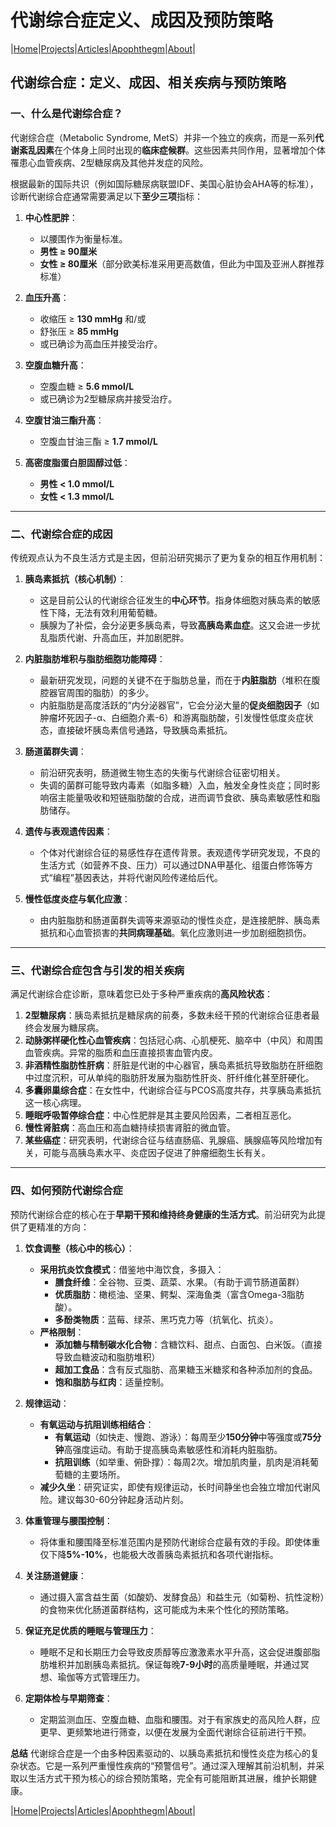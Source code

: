 # 代谢综合症定义、成因及预防策略

|[Home](/README.md)|[Projects](/projects.md)|[Articles](/articles.md)|[Apophthegm](/apophthegm.md)|[About](/about.md)|

## **代谢综合症：定义、成因、相关疾病与预防策略**

### **一、什么是代谢综合症？**

代谢综合症（Metabolic Syndrome, MetS）并非一个独立的疾病，而是一系列**代谢紊乱因素**在个体身上同时出现的**临床症候群**。这些因素共同作用，显著增加个体罹患心血管疾病、2型糖尿病及其他并发症的风险。

根据最新的国际共识（例如国际糖尿病联盟IDF、美国心脏协会AHA等的标准），诊断代谢综合症通常需要满足以下**至少三项**指标：

1.  **中心性肥胖**：
    *   以腰围作为衡量标准。
    *   **男性 ≥ 90厘米**
    *   **女性 ≥ 80厘米**（部分欧美标准采用更高数值，但此为中国及亚洲人群推荐标准）

2.  **血压升高**：
    *   收缩压 ≥ **130 mmHg** 和/或
    *   舒张压 ≥ **85 mmHg**
    *   或已确诊为高血压并接受治疗。

3.  **空腹血糖升高**：
    *   空腹血糖 ≥ **5.6 mmol/L**
    *   或已确诊为2型糖尿病并接受治疗。

4.  **空腹甘油三酯升高**：
    *   空腹血甘油三酯 ≥ **1.7 mmol/L**

5.  **高密度脂蛋白胆固醇过低**：
    *   **男性 < 1.0 mmol/L**
    *   **女性 < 1.3 mmol/L**

---

### **二、代谢综合症的成因**

传统观点认为不良生活方式是主因，但前沿研究揭示了更为复杂的相互作用机制：

1.  **胰岛素抵抗（核心机制）**：
    *   这是目前公认的代谢综合征发生的**中心环节**。指身体细胞对胰岛素的敏感性下降，无法有效利用葡萄糖。
    *   胰腺为了补偿，会分泌更多胰岛素，导致**高胰岛素血症**。这又会进一步扰乱脂质代谢、升高血压，并加剧肥胖。

2.  **内脏脂肪堆积与脂肪细胞功能障碍**：
    *   最新研究发现，问题的关键不在于脂肪总量，而在于**内脏脂肪**（堆积在腹腔器官周围的脂肪）的多少。
    *   内脏脂肪是高度活跃的“内分泌器官”，它会分泌大量的**促炎细胞因子**（如肿瘤坏死因子-α、白细胞介素-6）和游离脂肪酸，引发慢性低度炎症状态，直接破坏胰岛素信号通路，导致胰岛素抵抗。

3.  **肠道菌群失调**：
    *   前沿研究表明，肠道微生物生态的失衡与代谢综合征密切相关。
    *   失调的菌群可能导致内毒素（如脂多糖）入血，触发全身性炎症；同时影响宿主能量吸收和短链脂肪酸的合成，进而调节食欲、胰岛素敏感性和脂肪储存。

4.  **遗传与表观遗传因素**：
    *   个体对代谢综合征的易感性存在遗传背景。表观遗传学研究发现，不良的生活方式（如营养不良、压力）可以通过DNA甲基化、组蛋白修饰等方式“编程”基因表达，并将代谢风险传递给后代。

5.  **慢性低度炎症与氧化应激**：
    *   由内脏脂肪和肠道菌群失调等来源驱动的慢性炎症，是连接肥胖、胰岛素抵抗和心血管损害的**共同病理基础**。氧化应激则进一步加剧细胞损伤。

---

### **三、代谢综合症包含与引发的相关疾病**

满足代谢综合症诊断，意味着您已处于多种严重疾病的**高风险状态**：

1.  **2型糖尿病**：胰岛素抵抗是糖尿病的前奏，多数未经干预的代谢综合征患者最终会发展为糖尿病。
2.  **动脉粥样硬化性心血管疾病**：包括冠心病、心肌梗死、脑卒中（中风）和周围血管疾病。异常的脂质和血压直接损害血管内皮。
3.  **非酒精性脂肪性肝病**：肝脏是代谢的中心器官，胰岛素抵抗导致脂肪在肝细胞中过度沉积，可从单纯的脂肪肝发展为脂肪性肝炎、肝纤维化甚至肝硬化。
4.  **多囊卵巢综合症**：在女性中，代谢综合征与PCOS高度共存，共享胰岛素抵抗这一核心病理。
5.  **睡眠呼吸暂停综合症**：中心性肥胖是其主要风险因素，二者相互恶化。
6.  **慢性肾脏病**：高血压和高血糖持续损害肾脏的微血管。
7.  **某些癌症**：研究表明，代谢综合征与结直肠癌、乳腺癌、胰腺癌等风险增加有关，可能与高胰岛素水平、炎症因子促进了肿瘤细胞生长有关。

---

### **四、如何预防代谢综合症**

预防代谢综合症的核心在于**早期干预和维持终身健康的生活方式**。前沿研究为此提供了更精准的方向：

1.  **饮食调整（核心中的核心）**：
    *   **采用抗炎饮食模式**：借鉴地中海饮食，多摄入：
        *   **膳食纤维**：全谷物、豆类、蔬菜、水果。（有助于调节肠道菌群）
        *   **优质脂肪**：橄榄油、坚果、鳄梨、深海鱼类（富含Omega-3脂肪酸）。
        *   **多酚类物质**：蓝莓、绿茶、黑巧克力等（抗氧化、抗炎）。
    *   **严格限制**：
        *   **添加糖与精制碳水化合物**：含糖饮料、甜点、白面包、白米饭。（直接导致血糖波动和脂肪堆积）
        *   **超加工食品**：含有反式脂肪、高果糖玉米糖浆和各种添加剂的食品。
        *   **饱和脂肪与红肉**：适量控制。

2.  **规律运动**：
    *   **有氧运动与抗阻训练相结合**：
        *   **有氧运动**（如快走、慢跑、游泳）：每周至少**150分钟**中等强度或**75分钟**高强度运动。有助于提高胰岛素敏感性和消耗内脏脂肪。
        *   **抗阻训练**（如举重、俯卧撑）：每周2次。增加肌肉量，肌肉是消耗葡萄糖的主要场所。
    *   **减少久坐**：研究证实，即使有规律运动，长时间静坐也会独立增加代谢风险。建议每30-60分钟起身活动片刻。

3.  **体重管理与腰围控制**：
    *   将体重和腰围降至标准范围内是预防代谢综合症最有效的手段。即使体重仅下降**5%-10%**，也能极大改善胰岛素抵抗和各项代谢指标。

4.  **关注肠道健康**：
    *   通过摄入富含益生菌（如酸奶、发酵食品）和益生元（如菊粉、抗性淀粉）的食物来优化肠道菌群结构，这可能成为未来个性化的预防策略。

5.  **保证充足优质的睡眠与管理压力**：
    *   睡眠不足和长期压力会导致皮质醇等应激激素水平升高，这会促进腹部脂肪堆积并加剧胰岛素抵抗。保证每晚**7-9小时**的高质量睡眠，并通过冥想、瑜伽等方式管理压力。

6.  **定期体检与早期筛查**：
    *   定期监测血压、空腹血糖、血脂和腰围。对于有家族史的高风险人群，应更早、更频繁地进行筛查，以便在发展为全面代谢综合征前进行干预。

**总结**
代谢综合症是一个由多种因素驱动的、以胰岛素抵抗和慢性炎症为核心的复杂状态。它是一系列严重慢性疾病的“预警信号”。通过深入理解其前沿机制，并采取以生活方式干预为核心的综合预防策略，完全有可能阻断其进展，维护长期健康。

|[Home](/README.md)|[Projects](/projects.md)|[Articles](/articles.md)|[Apophthegm](/apophthegm.md)|[About](/about.md)|
